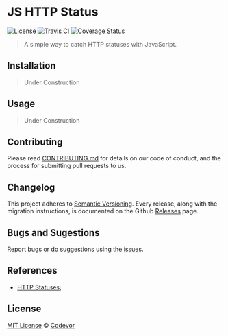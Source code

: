 # JS HTTP Status

[![License][license-badge]][license-url] [![Travis CI][travis-badge]][travis-url] [![Coverage Status][coverage-badge]][coverage-url]

> A simple way to catch HTTP statuses with JavaScript.

## Installation

> Under Construction

## Usage

> Under Construction

## Contributing

Please read [CONTRIBUTING.md](CONTRIBUTING.md) for details on our code of conduct, and the process for submitting pull requests to us.

## Changelog

This project adheres to [Semantic Versioning](https://semver.org/). Every release, along with the migration instructions, is documented on the Github [Releases](https://github.com/codevor/js-http-status/releases) page.

## Bugs and Sugestions

Report bugs or do suggestions using the [issues](https://github.com/codevor/js-http-status/issues).

## References

- [HTTP Statuses](https://httpstatuses.com/);

## License

[MIT License](LICENSE) © [Codevor](https://github.com/codevor)

[license-badge]: https://img.shields.io/github/license/codevor/js-http-status.svg
[license-url]: https://opensource.org/licenses/MIT
[coverage-badge]: https://coveralls.io/repos/github/codevor/js-http-status/badge.svg?branch=master
[coverage-url]: https://coveralls.io/github/codevor/js-http-status?branch=master
[travis-badge]: https://travis-ci.org/codevor/js-http-status.svg?branch=master
[travis-url]: https://travis-ci.org/codevor/js-http-status

